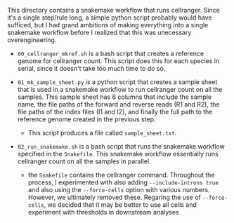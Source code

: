 This directory contains a snakemake workflow that runs cellranger. Since it's a single step/rule long, a simple python script probably would have sufficed, but I had grand ambitions of making everything into a single snakemake workflow before I realized that this was unecessary overengineering.


- `00_cellranger_mkref.sh` is a bash script that creates a reference genome for cellranger count. This script does this for each species in serial, since it doesn't take too much time to do so.

- `01_mk_sample_sheet.py` is a python script that creates a sample sheet that is used in a snakemake workflow to run cellranger count on all the samples. This sample sheet has 6 columns that include the sample name, the file paths of the forward and reverse reads (R1 and R2), the file paths of the index files (I1 and I2), and finally the full path to the reference genome created in the previous step.
    - This script produces a file called `sample_sheet.txt`.

- `02_run_snakemake.sh` is a bash script that runs the snakemake workflow specified in the `Snakefile`. This snakemake workflow essentially runs cellranger count on all the samples in parallel. 
    - the `Snakefile` contains the cellranger command. Throughout the process, I experimented with also adding `--include-introns true` and also using the `--force-cells` option with various numbers. However, we ultimately removed these. Regaring the use of `--force-cells`, we decided that it may be better to use all cells and experiment with thresholds in downstream analyses
